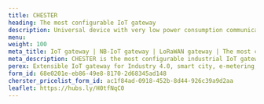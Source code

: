 ```yaml
---
title: CHESTER
heading: The most configurable IoT gateway
description: Universal device with very low power consumption communicating via LPWAN. It allows the connection of other external elements via a number of interfaces.
menu:
weight: 100
meta_title: IoT gateway | NB-IoT gateway | LoRaWAN gateway | The most configurable gateway CHESTER by HARDWARIO
meta_description: CHESTER is the most configurable industrial IoT gateway for Industry 4.0, smart city, remote metering, and agricultural applications. The device connects sensors, actuators, PLC controllers, and other devices to the internet through the LPWAN communication technologies. CHESTER features a robust, waterproof, IP67-rated enclosure for harsh environmental conditions. In addition, its wide operating temperature range and battery-optimized power consumption enable outdoor deployment. 
perex: Extensible IoT gateway for Industry 4.0, smart city, e-metering, and agricultural applications. CHESTER connects sensors, actuators, PLC controllers, and other devices to the internet. Flexible power supply and LPWAN communication technologies enable reliable connectivity from distant and deep indoor places.
form_id: 68e0201e-eb86-49e8-8170-2d68345ad148
cherster_pricelist_form_id: ac1f84ad-0918-452b-8d44-926c39a9d2aa
leaflet: https://hubs.ly/H0tfNqC0
---
```

